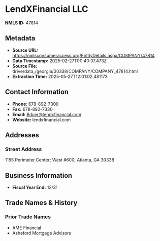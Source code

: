 # LendXFinancial LLC

**NMLS ID:** 47814

## Metadata
- **Source URL:** https://nmlsconsumeraccess.org/EntityDetails.aspx/COMPANY/47814
- **Data Timestamp:** 2025-02-27T00:40:07.473Z
- **Source File:** drive/data_/georgia/30338/COMPANY/COMPANY_47814.html
- **Extraction Time:** 2025-05-27T12:01:02.481173

## Contact Information
- **Phone:** 678-892-7300
- **Fax:** 678-892-7330
- **Email:** Bduer@lendxfinancial.com
- **Website:** lendxfinancial.com

## Addresses
### Street Address
1155 Perimeter Center; West #600; Atlanta, GA 30338

## Business Information
- **Fiscal Year End:** 12/31

## Trade Names & History
### Prior Trade Names
- AME Financial
- Asheford Mortgage Advisors

